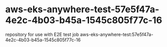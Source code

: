 # aws-eks-anywhere-test-57e5f47a-4e2c-4b03-b45a-1545c805f77c-16
repository for use with E2E test job aws-eks-anywhere-test:57e5f47a-4e2c-4b03-b45a-1545c805f77c-16
